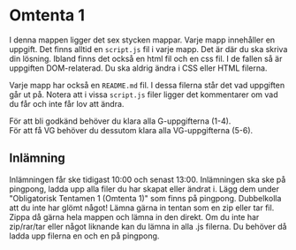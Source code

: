 # Omtenta 1

I denna mappen ligger det sex stycken mappar. Varje mapp innehåller en uppgift. Det finns alltid en `script.js` fil i varje mapp. Det är där du ska skriva din lösning. Ibland finns det också en html fil och en css fil. I de fallen så är uppgiften DOM-relaterad. Du ska aldrig ändra i CSS eller HTML filerna.

Varje mapp har också en `README.md` fil. I dessa filerna står det vad uppgiften går ut på. Notera att i vissa `script.js` filer ligger det kommentarer om vad du får och inte får lov att ändra. 


För att bli godkänd behöver du klara alla G-uppgifterna (1-4).     
För att få VG behöver du dessutom klara alla VG-uppgifterna (5-6).

## Inlämning

Inlämningen får ske tidigast 10:00 och senast 13:00. Inlämningen ska ske på pingpong, ladda upp alla filer du har skapat eller ändrat i. Lägg dem under "Obligatorisk Tentamen 1 (Omtenta 1)" som finns på pingpong. Dubbelkolla att du inte har glömt något! Lämna gärna in tentan som en zip eller tar fil. Zippa då gärna hela mappen och lämna in den direkt. Om du inte har zip/rar/tar eller något liknande kan du lämna in alla .js filerna. Du behöver då ladda upp filerna en och en på pingpong.
